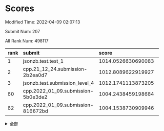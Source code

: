 # Scores

Modified Time: 2022-04-09 02:07:13

Submit Num: 207

All Rank Num: 498117

| rank |               submit               |       score        |       sigma        | pk_num |
| :--- | :--------------------------------- | :----------------- | :----------------- | :----- |
| 1    | jsonzb.test.test_1                 | 1014.0526630690083 | 0.8398850318147135 | 9626   |
| 2    | cpp.21_12_24.submission-2b2ea0d7   | 1012.8089622919927 | 0.7909700386850617 | 9627   |
| 3    | jsonzb.test.submission_level_4     | 1012.1741113873205 | 0.7844051185868307 | 9624   |
| 60   | cpp.2022_01_09.submission-5b0e3de2 | 1004.2438459198684 | 0.7196806260222941 | 9624   |
| 62   | cpp.2022_01_09.submission-816672bd | 1004.1538730909946 | 0.7252779194000316 | 9624   |


<details>
<summary>全部</summary>

| rank |                 submit                 |       score        |       sigma        | pk_num |
| :--- | :------------------------------------- | :----------------- | :----------------- | :----- |
| 1    | jsonzb.test.test_1                     | 1014.0526630690083 | 0.8398850318147135 | 9626   |
| 2    | cpp.21_12_24.submission-2b2ea0d7       | 1012.8089622919927 | 0.7909700386850617 | 9627   |
| 3    | jsonzb.test.submission_level_4         | 1012.1741113873205 | 0.7844051185868307 | 9624   |
| 4    | gobigger.level_3.submission_level_3_27 | 1012.1014665683906 | 0.7681821004851404 | 9627   |
| 5    | gobigger.level_3.submission_level_3_29 | 1011.4420448545867 | 0.7738892452561517 | 9627   |
| 6    | gobigger.level_3.submission_level_3_46 | 1011.3163209427915 | 0.7779468454738858 | 9624   |
| 7    | gobigger.level_3.submission_level_3_41 | 1011.1524001373823 | 0.7503967197495545 | 9629   |
| 8    | gobigger.level_3.submission_level_3_36 | 1011.1447797556648 | 0.7799848595519443 | 9621   |
| 9    | gobigger.level_3.submission_level_3_47 | 1011.0066520337103 | 0.7965249120870272 | 9626   |
| 10   | gobigger.level_3.submission_level_3_30 | 1010.8762632302924 | 0.7468139165512997 | 9632   |
| 11   | gobigger.level_3.submission_level_3_37 | 1010.6863535030388 | 0.7871544628019973 | 9628   |
| 12   | gobigger.level_3.submission_level_3_45 | 1010.6421851473675 | 0.7488212839027347 | 9625   |
| 13   | gobigger.level_3.submission_level_3_9  | 1010.4579167502397 | 0.7526855269104353 | 9626   |
| 14   | gobigger.level_3.submission_level_3_34 | 1010.2851443309065 | 0.7469204041613924 | 9626   |
| 15   | gobigger.level_3.submission_level_3_1  | 1010.2607571295118 | 0.7803128262677074 | 9627   |
| 16   | gobigger.level_3.submission_level_3_42 | 1010.1711729007577 | 0.7521088857924516 | 9627   |
| 17   | gobigger.level_3.submission_level_3_10 | 1010.1592232837196 | 0.7652376525659628 | 9628   |
| 18   | gobigger.level_3.submission_level_3_44 | 1010.1248462466754 | 0.75215969130713   | 9629   |
| 19   | gobigger.level_3.submission_level_3_26 | 1010.1179223837148 | 0.7706759808577752 | 9627   |
| 20   | gobigger.level_3.submission_level_3_7  | 1010.1126662086629 | 0.7513556018701248 | 9628   |
| 21   | gobigger.level_3.submission_level_3_14 | 1010.0995276109702 | 0.7662657497778594 | 9621   |
| 22   | gobigger.level_3.submission_level_3_49 | 1010.0756126459871 | 0.7513176145338457 | 9631   |
| 23   | gobigger.level_3.submission_level_3_19 | 1010.0582892601327 | 0.7666557170584725 | 9624   |
| 24   | gobigger.level_3.submission_level_3_12 | 1009.9706690359731 | 0.7727490252596413 | 9621   |
| 25   | gobigger.level_3.submission_level_3_15 | 1009.968637919929  | 0.7677115000381218 | 9625   |
| 26   | gobigger.level_3.submission_level_3_16 | 1009.8999380403004 | 0.7966763055050271 | 9627   |
| 27   | gobigger.level_3.submission_level_3_25 | 1009.8529359962059 | 0.7652569892699298 | 9629   |
| 28   | gobigger.level_3.submission_level_3_11 | 1009.8355017838281 | 0.7493980709956775 | 9621   |
| 29   | gobigger.level_3.submission_level_3_43 | 1009.8246340757952 | 0.7441299144030215 | 9627   |
| 30   | gobigger.level_3.submission_level_3_35 | 1009.7629900211512 | 0.754258990075056  | 9624   |
| 31   | gobigger.level_3.submission_level_3_28 | 1009.7251912901899 | 0.7564920259814258 | 9622   |
| 32   | gobigger.level_3.submission_level_3_5  | 1009.7221577089825 | 0.7758160023465143 | 9622   |
| 33   | gobigger.level_3.submission_level_3_23 | 1009.6491878932613 | 0.7437763645732605 | 9626   |
| 34   | gobigger.level_3.submission_level_3_17 | 1009.6325878203576 | 0.7482123684369936 | 9623   |
| 35   | gobigger.level_3.submission_level_3_8  | 1009.5922697783792 | 0.751863267760277  | 9630   |
| 36   | gobigger.level_3.submission_level_3_3  | 1009.5891069684823 | 0.7444365163309365 | 9630   |
| 37   | gobigger.level_3.submission_level_3_2  | 1009.5838271440807 | 0.7647515416887537 | 9626   |
| 38   | gobigger.level_3.submission_level_3_39 | 1009.5773654042077 | 0.7660229676314929 | 9629   |
| 39   | gobigger.level_3.submission_level_3_13 | 1009.3608373736791 | 0.7530593800489788 | 9628   |
| 40   | gobigger.level_3.submission_level_3_6  | 1009.3596777902897 | 0.7537709004672521 | 9627   |
| 41   | gobigger.level_3.submission_level_3_22 | 1009.3018640665972 | 0.7406106940166648 | 9620   |
| 42   | gobigger.level_3.submission_level_3_40 | 1009.2959406407703 | 0.7754971294952204 | 9625   |
| 43   | gobigger.level_3.submission_level_3_18 | 1009.2297064414395 | 0.7522173274956943 | 9625   |
| 44   | gobigger.level_3.submission_level_3_38 | 1009.2047310650296 | 0.7597817509855854 | 9626   |
| 45   | gobigger.level_3.submission_level_3_21 | 1009.2015446402363 | 0.7294231874803538 | 9628   |
| 46   | gobigger.level_3.submission_level_3_33 | 1009.1839056884081 | 0.7628523219626092 | 9621   |
| 47   | gobigger.level_3.submission_level_3_20 | 1009.1683100043732 | 0.7346515954677859 | 9621   |
| 48   | gobigger.level_3.submission_level_3_24 | 1009.0588415476632 | 0.7499127360015826 | 9629   |
| 49   | gobigger.level_3.submission_level_3_48 | 1008.8903760088523 | 0.726682253257781  | 9623   |
| 50   | gobigger.level_3.submission_level_3_32 | 1008.8830177854733 | 0.7301797727941708 | 9628   |
| 51   | gobigger.level_3.submission_level_3_4  | 1008.4623280192029 | 0.7503510647827404 | 9624   |
| 52   | gobigger.level_3.submission_level_3_0  | 1008.255882741014  | 0.7383440957392564 | 9624   |
| 53   | gobigger.level_3.submission_level_3_31 | 1007.8997289951478 | 0.7562346085320496 | 9630   |
| 54   | gobigger.level_1.submission_level_1_45 | 1004.6418950795194 | 0.718434206102324  | 9623   |
| 55   | gobigger.level_1.submission_level_1_17 | 1004.5281032281764 | 0.716358098944784  | 9624   |
| 56   | gobigger.level_1.submission_level_1_22 | 1004.4425253263496 | 0.7209340143896102 | 9625   |
| 57   | gobigger.level_1.submission_level_1_31 | 1004.415605432525  | 0.7228215666258203 | 9625   |
| 58   | gobigger.level_1.submission_level_1_47 | 1004.2862773044201 | 0.7275546250172936 | 9627   |
| 59   | gobigger.level_1.submission_level_1_23 | 1004.2720722040508 | 0.7209505238109625 | 9627   |
| 60   | cpp.2022_01_09.submission-5b0e3de2     | 1004.2438459198684 | 0.7196806260222941 | 9624   |
| 61   | gobigger.level_1.submission_level_1_19 | 1004.1803955106624 | 0.7125650867393246 | 9630   |
| 62   | cpp.2022_01_09.submission-816672bd     | 1004.1538730909946 | 0.7252779194000316 | 9624   |
| 63   | gobigger.level_1.submission_level_1_38 | 1004.0971062105086 | 0.7129490399885372 | 9622   |
| 64   | gobigger.level_1.submission_level_1_37 | 1003.9800947227909 | 0.7143377156577319 | 9630   |
| 65   | gobigger.level_1.submission_level_1_32 | 1003.9488358282975 | 0.7251106854332307 | 9622   |
| 66   | gobigger.level_1.submission_level_1_34 | 1003.9370594222839 | 0.703434020836033  | 9627   |
| 67   | gobigger.level_1.submission_level_1_28 | 1003.9209276562141 | 0.7281603597585606 | 9627   |
| 68   | gobigger.level_1.submission_level_1_46 | 1003.7305388564188 | 0.7151554099480473 | 9629   |
| 69   | gobigger.level_1.submission_level_1_0  | 1003.7071838921883 | 0.7169429400662932 | 9629   |
| 70   | gobigger.level_1.submission_level_1_49 | 1003.7064715367031 | 0.7173142098061129 | 9615   |
| 71   | gobigger.level_1.submission_level_1_29 | 1003.6541938487503 | 0.7198814356879224 | 9623   |
| 72   | gobigger.level_1.submission_level_1_2  | 1003.6407756122805 | 0.7352026427562629 | 9626   |
| 73   | gobigger.level_1.submission_level_1_4  | 1003.6249134057517 | 0.7156832767837868 | 9625   |
| 74   | gobigger.level_1.submission_level_1_41 | 1003.5357565988572 | 0.7228327721016753 | 9624   |
| 75   | gobigger.level_1.submission_level_1_10 | 1003.5195851236591 | 0.7093857172354555 | 9624   |
| 76   | gobigger.level_1.submission_level_1_8  | 1003.5110575608552 | 0.7113254842888321 | 9623   |
| 77   | gobigger.level_1.submission_level_1_7  | 1003.4738862396123 | 0.7135698380997463 | 9622   |
| 78   | gobigger.level_1.submission_level_1_11 | 1003.4532275607428 | 0.719561382782527  | 9622   |
| 79   | gobigger.level_1.submission_level_1_30 | 1003.4286933340971 | 0.7175291300873904 | 9627   |
| 80   | gobigger.level_1.submission_level_1_40 | 1003.4062247691884 | 0.723652394345596  | 9623   |
| 81   | gobigger.level_1.submission_level_1_26 | 1003.3944544607025 | 0.7035933284984841 | 9628   |
| 82   | gobigger.level_1.submission_level_1_48 | 1003.3607228680033 | 0.7243630504936185 | 9625   |
| 83   | gobigger.level_1.submission_level_1_39 | 1003.2997086172927 | 0.713919121235597  | 9627   |
| 84   | gobigger.level_1.submission_level_1_35 | 1003.2589356880079 | 0.7127576106984373 | 9628   |
| 85   | gobigger.level_1.submission_level_1_36 | 1003.2466563015072 | 0.7099139815752292 | 9625   |
| 86   | gobigger.level_1.submission_level_1_20 | 1003.2347298940081 | 0.7304692402692149 | 9624   |
| 87   | gobigger.level_1.submission_level_1_42 | 1003.0959755470827 | 0.7113487800266022 | 9623   |
| 88   | gobigger.level_1.submission_level_1_12 | 1003.0757299292458 | 0.7153274053586691 | 9627   |
| 89   | gobigger.level_1.submission_level_1_16 | 1003.0518536741265 | 0.7094237783666351 | 9627   |
| 90   | gobigger.level_1.submission_level_1_14 | 1003.0200857828743 | 0.7124885931127268 | 9625   |
| 91   | gobigger.level_1.submission_level_1_25 | 1002.8243233904706 | 0.7088374593865479 | 9622   |
| 92   | gobigger.level_1.submission_level_1_44 | 1002.8222328547644 | 0.7132274329898501 | 9624   |
| 93   | gobigger.level_1.submission_level_1_27 | 1002.7756090367585 | 0.7193341075282411 | 9624   |
| 94   | gobigger.level_1.submission_level_1_9  | 1002.7564156688773 | 0.7111027459961831 | 9619   |
| 95   | gobigger.level_1.submission_level_1_21 | 1002.7163508440128 | 0.7166555624259892 | 9627   |
| 96   | gobigger.level_1.submission_level_1_6  | 1002.6838601080334 | 0.7086525245988432 | 9624   |
| 97   | gobigger.level_1.submission_level_1_33 | 1002.5425609315683 | 0.7098986953112486 | 9622   |
| 98   | gobigger.level_1.submission_level_1_3  | 1002.5039543074611 | 0.7039526329141735 | 9625   |
| 99   | gobigger.level_1.submission_level_1_1  | 1002.4817835969158 | 0.7067930683969303 | 9627   |
| 100  | gobigger.level_1.submission_level_1_18 | 1002.4395288165548 | 0.7145992753066404 | 9622   |
| 101  | gobigger.level_1.submission_level_1_15 | 1002.4066671280683 | 0.7134856401418112 | 9625   |
| 102  | gobigger.level_1.submission_level_1_43 | 1002.319550719832  | 0.707232841687076  | 9623   |
| 103  | gobigger.level_1.submission_level_1_5  | 1002.2534117724454 | 0.7106902988093048 | 9631   |
| 104  | gobigger.level_1.submission_level_1_24 | 1001.6676667465434 | 0.7177533454731332 | 9624   |
| 105  | gobigger.level_1.submission_level_1_13 | 1001.5050505757055 | 0.7088264786089041 | 9621   |
| 106  | gobigger.random.submission_random_17   | 997.4041033801668  | 0.7057202020165496 | 9628   |
| 107  | gobigger.random.submission_random_3    | 997.1886758376409  | 0.7114555554293744 | 9626   |
| 108  | gobigger.random.submission_random_35   | 997.1440992880276  | 0.7086547444516518 | 9625   |
| 109  | gobigger.random.submission_random_1    | 997.0529151005842  | 0.696733541321145  | 9630   |
| 110  | gobigger.random.submission_random_4    | 996.9658002550921  | 0.7030436383419693 | 9626   |
| 111  | gobigger.random.submission_random_32   | 996.9006832120137  | 0.7022285913362609 | 9626   |
| 112  | gobigger.random.submission_random_47   | 996.8495665669144  | 0.7035758175912109 | 9624   |
| 113  | gobigger.random.submission_random_26   | 996.5826206734558  | 0.6995371255296072 | 9629   |
| 114  | gobigger.random.submission_random_10   | 996.5555621905976  | 0.7087216051984694 | 9628   |
| 115  | gobigger.random.submission_random_31   | 996.5518640170521  | 0.7241664821465823 | 9628   |
| 116  | gobigger.random.submission_random_25   | 996.5447585976825  | 0.7159273557000391 | 9624   |
| 117  | gobigger.random.submission_random_34   | 996.5397937126895  | 0.6946021252440703 | 9632   |
| 118  | gobigger.random.submission_random_49   | 996.5115489689792  | 0.7190212113017915 | 9621   |
| 119  | gobigger.random.submission_random_41   | 996.5059396641745  | 0.7067214464700796 | 9626   |
| 120  | gobigger.random.submission_random_46   | 996.4646965874492  | 0.7091334249446989 | 9625   |
| 121  | gobigger.random.submission_random_42   | 996.4614365814125  | 0.7130401533794228 | 9628   |
| 122  | gobigger.random.submission_random_43   | 996.4239080081461  | 0.7108962939119641 | 9622   |
| 123  | gobigger.random.submission_random_39   | 996.4127896933755  | 0.729168602509917  | 9621   |
| 124  | gobigger.random.submission_random_37   | 996.3930526751992  | 0.7161320698929924 | 9629   |
| 125  | gobigger.random.submission_random_14   | 996.3525710073     | 0.7091120122744289 | 9621   |
| 126  | gobigger.random.submission_random_29   | 996.3149420439887  | 0.702810173476534  | 9623   |
| 127  | gobigger.random.submission_random_22   | 996.2934233467786  | 0.7170911246186321 | 9629   |
| 128  | gobigger.random.submission_random_30   | 996.2253865765363  | 0.7275172382527907 | 9628   |
| 129  | gobigger.random.submission_random_23   | 996.1869736797734  | 0.7015108296209318 | 9625   |
| 130  | gobigger.random.submission_random_28   | 996.1852737262552  | 0.7073795045920818 | 9628   |
| 131  | gobigger.random.submission_random_11   | 996.140997861651   | 0.7163497955102667 | 9625   |
| 132  | gobigger.random.submission_random_48   | 996.1224780560988  | 0.7101037179822619 | 9629   |
| 133  | gobigger.random.submission_random_13   | 996.055016661475   | 0.706623520959699  | 9628   |
| 134  | gobigger.random.submission_random_19   | 996.0546900408124  | 0.7064783681021849 | 9626   |
| 135  | gobigger.random.submission_random_36   | 996.0426813312534  | 0.6996588272817011 | 9625   |
| 136  | gobigger.random.submission_random_8    | 995.9636632695707  | 0.7179880105184862 | 9621   |
| 137  | gobigger.random.submission_random_44   | 995.9311766941662  | 0.7101692998986028 | 9623   |
| 138  | gobigger.random.submission_random_15   | 995.8265362839078  | 0.705047264875824  | 9626   |
| 139  | gobigger.random.submission_random_40   | 995.8151040970787  | 0.7081767413521273 | 9622   |
| 140  | gobigger.random.submission_random_18   | 995.7999040718037  | 0.7097388699204537 | 9626   |
| 141  | gobigger.random.submission_random_6    | 995.7479056661119  | 0.7044163845888061 | 9627   |
| 142  | gobigger.random.submission_random_9    | 995.7470683260025  | 0.7306423613474802 | 9623   |
| 143  | gobigger.random.submission_random_0    | 995.7425322727805  | 0.7133351122664722 | 9628   |
| 144  | gobigger.random.submission_random_5    | 995.7114418785808  | 0.7063934997921905 | 9624   |
| 145  | gobigger.random.submission_random_2    | 995.6792387495583  | 0.7018611574899194 | 9621   |
| 146  | gobigger.random.submission_random_24   | 995.6446625078897  | 0.7094697355786912 | 9624   |
| 147  | gobigger.random.submission_random_27   | 995.627886137425   | 0.7024823606879433 | 9625   |
| 148  | gobigger.random.submission_random_16   | 995.5034487476704  | 0.6998345516672667 | 9627   |
| 149  | gobigger.random.submission_random_20   | 995.3975681329011  | 0.7204326186861568 | 9623   |
| 150  | gobigger.random.submission_random_38   | 995.338545814661   | 0.716403225618557  | 9627   |
| 151  | gobigger.random.submission_random_7    | 995.3371808012591  | 0.7124964051942086 | 9625   |
| 152  | gobigger.random.submission_random_21   | 994.8878123124007  | 0.7264790540619934 | 9630   |
| 153  | gobigger.level_2.submission_level_2_3  | 994.7741942492229  | 0.7268290363726773 | 9625   |
| 154  | gobigger.random.submission_random_12   | 994.7312806706982  | 0.7181157778716308 | 9623   |
| 155  | gobigger.random.submission_random_45   | 994.6697295773034  | 0.7200810908798132 | 9626   |
| 156  | gobigger.random.submission_random_33   | 994.5175231423616  | 0.7095730548425421 | 9627   |
| 157  | gobigger.level_2.submission_level_2_16 | 994.2265439766177  | 0.7242668138222522 | 9622   |
| 158  | gobigger.level_2.submission_level_2_18 | 993.6810300485474  | 0.7399663902638776 | 9623   |
| 159  | gobigger.level_2.submission_level_2_20 | 993.5766978767132  | 0.7275309787875054 | 9628   |
| 160  | gobigger.level_2.submission_level_2_24 | 993.4260472484063  | 0.7319024830780992 | 9628   |
| 161  | gobigger.level_2.submission_level_2_39 | 993.3647246807628  | 0.7466710102791089 | 9626   |
| 162  | gobigger.level_2.submission_level_2_4  | 993.2708597332763  | 0.734453817036755  | 9625   |
| 163  | gobigger.level_2.submission_level_2_12 | 993.2148134804504  | 0.7399546718213197 | 9626   |
| 164  | gobigger.level_2.submission_level_2_31 | 993.1622528672914  | 0.7536036510385826 | 9625   |
| 165  | gobigger.level_2.submission_level_2_0  | 993.0999439304658  | 0.742646865364198  | 9622   |
| 166  | gobigger.level_2.submission_level_2_19 | 993.0966094412689  | 0.7351805811718678 | 9623   |
| 167  | gobigger.level_2.submission_level_2_7  | 993.054611362377   | 0.7346420057804157 | 9623   |
| 168  | gobigger.level_2.submission_level_2_9  | 993.0533634701552  | 0.734692456780153  | 9624   |
| 169  | gobigger.level_2.submission_level_2_44 | 993.019070230062   | 0.7343576024830779 | 9627   |
| 170  | gobigger.level_2.submission_level_2_25 | 992.9171427241974  | 0.7358834949216314 | 9631   |
| 171  | gobigger.level_2.submission_level_2_21 | 992.7456864380054  | 0.7362720671113718 | 9626   |
| 172  | gobigger.level_2.submission_level_2_47 | 992.7242410608537  | 0.736287126834501  | 9632   |
| 173  | gobigger.level_2.submission_level_2_33 | 992.5292976445257  | 0.7280286750317047 | 9628   |
| 174  | gobigger.level_2.submission_level_2_42 | 992.5127083552024  | 0.7488850200539725 | 9625   |
| 175  | gobigger.level_2.submission_level_2_17 | 992.4226048465919  | 0.7467342998607663 | 9620   |
| 176  | gobigger.level_2.submission_level_2_29 | 992.3151694128009  | 0.7468541435831537 | 9622   |
| 177  | gobigger.level_2.submission_level_2_48 | 992.3063278940605  | 0.7483258108409291 | 9621   |
| 178  | gobigger.level_2.submission_level_2_41 | 992.203170856103   | 0.7425790926248108 | 9629   |
| 179  | gobigger.level_2.submission_level_2_23 | 992.1816296532833  | 0.7516237270027227 | 9627   |
| 180  | gobigger.level_2.submission_level_2_45 | 992.1633146520713  | 0.7508664239062717 | 9629   |
| 181  | gobigger.level_2.submission_level_2_1  | 992.109119671104   | 0.7299319523699345 | 9624   |
| 182  | gobigger.level_2.submission_level_2_10 | 992.1037224607229  | 0.7504334758350858 | 9628   |
| 183  | gobigger.level_2.submission_level_2_27 | 992.0214518871543  | 0.7463577302155712 | 9624   |
| 184  | gobigger.level_2.submission_level_2_6  | 991.9116216044446  | 0.7564068870411864 | 9624   |
| 185  | gobigger.level_2.submission_level_2_22 | 991.9032635977046  | 0.7602658310875785 | 9621   |
| 186  | gobigger.level_2.submission_level_2_32 | 991.8586664477261  | 0.7511914650170691 | 9628   |
| 187  | gobigger.level_2.submission_level_2_8  | 991.7957693918709  | 0.7377985461963061 | 9624   |
| 188  | gobigger.level_2.submission_level_2_5  | 991.7883937985137  | 0.7493649033676817 | 9628   |
| 189  | gobigger.level_2.submission_level_2_15 | 991.7847471296109  | 0.7520816965838237 | 9626   |
| 190  | gobigger.level_2.submission_level_2_36 | 991.7187181195886  | 0.7405035171916089 | 9619   |
| 191  | gobigger.level_2.submission_level_2_26 | 991.6989412256839  | 0.7474388417275706 | 9627   |
| 192  | gobigger.level_2.submission_level_2_34 | 991.5968276608495  | 0.7400317877572918 | 9627   |
| 193  | gobigger.level_2.submission_level_2_30 | 991.4653477447016  | 0.755614781185333  | 9627   |
| 194  | gobigger.level_2.submission_level_2_2  | 991.3749826269783  | 0.7495104742725504 | 9623   |
| 195  | gobigger.level_2.submission_level_2_40 | 991.3002906886074  | 0.7723083351432465 | 9629   |
| 196  | gobigger.level_2.submission_level_2_43 | 991.2419250560397  | 0.7536598142759681 | 9626   |
| 197  | gobigger.level_2.submission_level_2_11 | 991.2387509718767  | 0.7525687584008623 | 9625   |
| 198  | gobigger.level_2.submission_level_2_37 | 991.1819321121488  | 0.7576581746073802 | 9624   |
| 199  | gobigger.level_2.submission_level_2_13 | 991.1688179998931  | 0.7388547051738199 | 9622   |
| 200  | gobigger.level_2.submission_level_2_35 | 991.0215234429926  | 0.7652202234878557 | 9628   |
| 201  | gobigger.level_2.submission_level_2_49 | 990.9174132077717  | 0.7530203293380459 | 9625   |
| 202  | gobigger.level_2.submission_level_2_14 | 990.8900591474592  | 0.7524291596623173 | 9629   |
| 203  | gobigger.level_2.submission_level_2_38 | 990.8399848630064  | 0.7671675695291574 | 9628   |
| 204  | gobigger.level_2.submission_level_2_28 | 990.76421081823    | 0.766674341363273  | 9624   |
| 205  | gobigger.level_2.submission_level_2_46 | 990.4455680245135  | 0.7593993099449124 | 9623   |
| 206  | gobigger.none.submission_none_0        | 976.3409067418976  | 1.4127460944404058 | 9627   |
| 207  | gobigger.none.submission_none_1        | 976.0402755747212  | 1.4271578313067086 | 9632   |

</details>